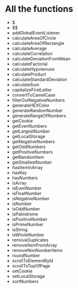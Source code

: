 # All the functions

- $
- $$
- addGlobalEventListener
- calculateAreaOfCircle
- calculateAreaOfRectangle
- calculateAverage
- calculateCorrelation
- calculateDeviationFromMean
- calculateFactorial
- calculateHypotenuse
- calculateProduct
- calculateStandardDeviation
- calculateSum
- capitalizeFirstLetter
- convertToCamelCase
- filterOutNegativeNumbers
- generateHEXColor
- generateRandomNumber
- generateRangeOfNumbers
- getCookie
- getEvenNumbers
- getLargestNumber
- getLocalStorage
- getNegativeNumbers
- getOddNumbers
- getPositiveNumbers
- getRandomItem
- getSmallestNumber
- hasItemInArray
- hasKey
- hasNumbers
- isArray
- isEvenNumber
- isFloatNumber
- isNegativeNumber
- isNumber
- isOddNumber
- isPalindrome
- isPositiveNumber
- isPrimeNumber
- isString
- isWholeNumber
- removeDuplicates
- removeItemFromArray
- removeNonNumberItems
- roundNumber
- scrollToElementById
- scrollToTopOfPage
- setCookie
- setLocalStorage
- sortNumbers
